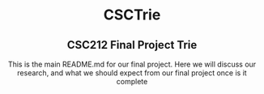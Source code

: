 <h1 align="center">CSCTrie</h1>
<h2 align="center">CSC212 Final Project Trie</h2>

<p align="center">This is the main README.md for our final project.  Here we will discuss our research, and what we should expect from our final project once is it complete</p>
